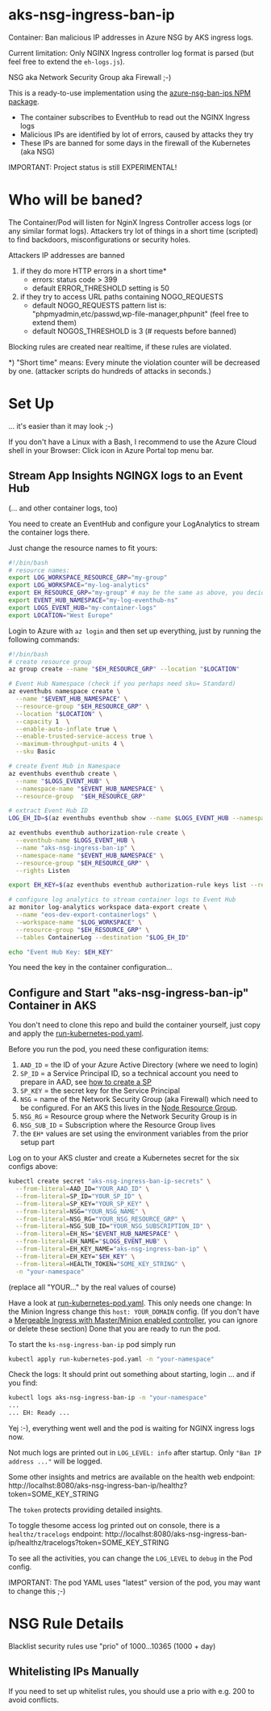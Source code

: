 # aks-nsg-ingress-ban-ip
Container: Ban malicious IP addresses in Azure NSG by AKS ingress logs.

Current limitation: Only NGINX Ingress controller log format is parsed (but feel free to extend the `eh-logs.js`).

NSG aka Network Security Group aka Firewall ;-)

This is a ready-to-use implementation using the 
[azure-nsg-ban-ips NPM package](https://www.npmjs.com/package/azure-nsg-ban-ips).

- The container subscribes to EventHub to read out the NGINX Ingress logs
- Malicious IPs are identified by lot of errors, caused by attacks they try
- These IPs are banned for some days in the firewall of the Kubernetes (aka NSG)

IMPORTANT: Project status is still EXPERIMENTAL!
 
# Who will be baned?

The Container/Pod will listen for NginX Ingress Controller access logs (or any similar format logs). Attackers try lot of things in a short time (scripted) to find backdoors, misconfigurations or security holes.

Attackers IP addresses are banned 
1. if they do more HTTP errors in a short time*
   - errors: status code > 399
   - default ERROR_THRESHOLD setting is 50
2. if they try to access URL paths containing NOGO_REQUESTS
   - default NOGO_REQUESTS pattern list is:
     "phpmyadmin,etc/passwd,wp-file-manager,phpunit" (feel free to extend them)
   - default NOGOS_THRESHOLD is 3 (# requests before banned) 

Blocking rules are created near realtime, if these rules are violated.

*) "Short time" means: Every minute the violation counter will be decreased by one. 
(attacker scripts do hundreds of attacks in seconds.)

# Set Up

... it's easier than it may look ;-)

If you don't have a Linux with a Bash, I recommend to use the 
Azure Cloud shell in your Browser: Click icon in Azure Portal top menu bar.

## Stream App Insights NGINGX logs to an Event Hub 
(... and other container logs, too)
 
You need to create an EventHub and configure your LogAnalytics to
stream the container logs there.

Just change the resource names to fit yours:
```sh
#!/bin/bash
# resource names:
export LOG_WORKSPACE_RESOURCE_GRP="my-group"
export LOG_WORKSPACE="my-log-analytics"
export EH_RESOURCE_GRP="my-group" # may be the same as above, you decide
export EVENT_HUB_NAMESPACE="my-log-eventhub-ns"
export LOGS_EVENT_HUB="my-container-logs"
export LOCATION="West Europe"
```

Login to Azure with `az login` and then
set up everything, just by running the following commands:


```sh
#!/bin/bash
# create resource group 
az group create --name "$EH_RESOURCE_GRP" --location "$LOCATION" 

# Event Hub Namespace (check if you perhaps need sku= Standard)
az eventhubs namespace create \
  --name "$EVENT_HUB_NAMESPACE" \
  --resource-group "$EH_RESOURCE_GRP" \
  --location "$LOCATION" \
  --capacity 1  \
  --enable-auto-inflate true \
  --enable-trusted-service-access true \
  --maximum-throughput-units 4 \
  --sku Basic

# create Event Hub in Namespace
az eventhubs eventhub create \
  --name "$LOGS_EVENT_HUB" \
  --namespace-name "$EVENT_HUB_NAMESPACE" \
  --resource-group  "$EH_RESOURCE_GRP"

# extract Event Hub ID
LOG_EH_ID=$(az eventhubs eventhub show --name $LOGS_EVENT_HUB --namespace-name "$EVENT_HUB_NAMESPACE" -g "$EH_RESOURCE_GRP" --query id -o tsv)

az eventhubs eventhub authorization-rule create \
  --eventhub-name $LOGS_EVENT_HUB \
  --name "aks-nsg-ingress-ban-ip" \
  --namespace-name "$EVENT_HUB_NAMESPACE" \
  --resource-group "$EH_RESOURCE_GRP" \
  --rights Listen

export EH_KEY=$(az eventhubs eventhub authorization-rule keys list --resource-group "$EH_RESOURCE_GRP" --namespace-name "$EVENT_HUB_NAMESPACE" --eventhub-name  "$LOGS_EVENT_HUB" --name "aks-nsg-ingress-ban-ip" --query primaryKey -o tsv)

# configure log analytics to stream container logs to Event Hub
az monitor log-analytics workspace data-export create \
  --name "eos-dev-export-containerlogs" \
  --workspace-name "$LOG_WORKSPACE" \
  --resource-group "$EH_RESOURCE_GRP" \
  --tables ContainerLog --destination "$LOG_EH_ID"

echo "Event Hub Key: $EH_KEY"
```

You need the key in the container configuration...

## Configure and Start "aks-nsg-ingress-ban-ip" Container in AKS

You don't need to clone this repo and build the container yourself, 
just copy and apply the [run-kubernetes-pod.yaml](run-kubernetes-pod.yaml).

Before you run the pod, you need these configuration items:
1. `AAD_ID` = the ID of your Azure Active Directory (where we need to login)
2. `SP_ID` = a Service Principal ID, so a technical account you need to
    prepare in AAD, see 
    [how to create a SP](https://docs.microsoft.com/en-us/azure/active-directory/develop/howto-create-service-principal-portal)
3. `SP_KEY` = the secret key for the Service Principal
4. `NSG` = name of the Network Security Group (aka Firewall) which need 
   to be configured. For an AKS this lives in the [Node Resource Group](https://docs.microsoft.com/en-us/azure/aks/faq#why-are-two-resource-groups-created-with-aks).
5. `NSG_RG` = Resource group where the Network Security Group is in
6. `NSG_SUB_ID` = Subscription where the Resource Group lives
7. the `EH*` values are set using the environment variables from 
   the prior setup part

Log on to your AKS cluster and create a Kubernetes secret for the six configs above:

```sh
kubectl create secret "aks-nsg-ingress-ban-ip-secrets" \
  --from-literal=AAD_ID="YOUR_AAD_ID" \
  --from-literal=SP_ID="YOUR_SP_ID" \
  --from-literal=SP_KEY="YOUR_SP_KEY" \
  --from-literal=NSG="YOUR_NSG_NAME" \
  --from-literal=NSG_RG="YOUR_NSG_RESOURCE_GRP" \
  --from-literal=NSG_SUB_ID="YOUR_NSG_SUBSCRIPTION_ID" \
  --from-literal=EH_NS="$EVENT_HUB_NAMESPACE" \
  --from-literal=EH_NAME="$LOGS_EVENT_HUB" \
  --from-literal=EH_KEY_NAME="aks-nsg-ingress-ban-ip" \
  --from-literal=EH_KEY="$EH_KEY" \
  --from-literal=HEALTH_TOKEN="SOME_KEY_STRING" \
  -n "your-namespace"
```
(replace all "YOUR..." by the real values of course)

Have a look at [run-kubernetes-pod.yaml](run-kubernetes-pod.yaml). 
This only needs one change: In the Minion Ingress change this `host: YOUR_DOMAIN` config. 
(If you don't have a [Mergeable Ingress with Master/Minion enabled controller](https://github.com/nginxinc/kubernetes-ingress/tree/master/examples/mergeable-ingress-types), you can ignore or delete these section)
Done that you are ready to run the pod. 

To start the `ks-nsg-ingress-ban-ip` pod simply run
```sh
kubectl apply run-kubernetes-pod.yaml -n "your-namespace"
```

Check the logs: It should print out something about starting, login ... and if you find:
```sh 
kubectl logs aks-nsg-ingress-ban-ip -n "your-namespace"
...
... EH: Ready ...
```
Yej :-), everything went well and the pod is waiting for NGINX ingress logs now.

Not much logs are printed out in `LOG_LEVEL: info` after startup. 
Only `"Ban IP address ..."` will be logged. 

Some other insights and metrics are available on the health web endpoint:
http://localhst:8080/aks-nsg-ingress-ban-ip/healthz?token=SOME_KEY_STRING

The `token` protects providing detailed insights. 

To toggle thesome access log printed out on console, there is a `healthz/tracelogs` endpoint:
http://localhst:8080/aks-nsg-ingress-ban-ip/healthz/tracelogs?token=SOME_KEY_STRING


To see all the activities, you can change the `LOG_LEVEL` to `debug` in the Pod config.

IMPORTANT: The pod YAML uses "latest" version of the pod, you may want to change this ;-)

# NSG Rule Details 

Blacklist security rules use "prio" of 1000...10365 (1000 + day)

## Whitelisting IPs Manually

If you need to set up whitelist rules, you should use a prio with e.g. 200 to avoid conflicts.
